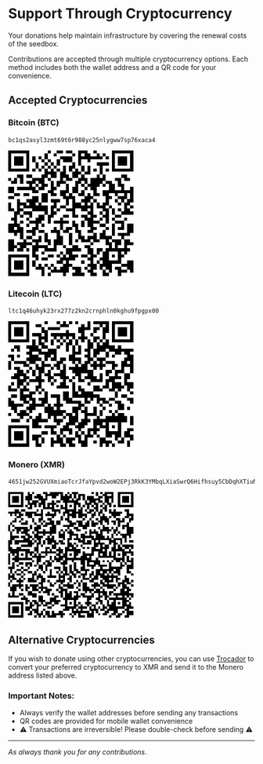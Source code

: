 # Support Through Cryptocurrency

Your donations help maintain infrastructure by covering the renewal costs of the seedbox.

Contributions are accepted through multiple cryptocurrency options. Each method includes both the wallet address and a QR code for your convenience.

## Accepted Cryptocurrencies

### Bitcoin (BTC)

```
bc1qs2asyl3zmt69t6r988yc25nlygww7sp76xaca4
```

![Bitcoin QR Code](https://github.com/GOG-Games-com/wallet-addresses/blob/main/images/bitcoin.png)

### Litecoin (LTC)

```
ltc1q46uhyk23rx277z2kn2crnphln0kghu9fpgpx00
```

![Litcoin QR Code](https://github.com/GOG-Games-com/wallet-addresses/blob/main/images/litecoin)

### Monero (XMR)

```
4651jw252GVUXmiaoTcrJfaYpvd2woW2EPj3RkK3YMbqLXiaSwrQ6Hifhsuy5CbDqhXTiuNdE7ozRG9qLEwSvwhUE55jviQ
```

![Monero QR Code](https://github.com/GOG-Games-com/wallet-addresses/blob/main/images/monero.png)

## Alternative Cryptocurrencies

If you wish to donate using other cryptocurrencies, you can use [Trocador](https://trocador.app) to convert your preferred cryptocurrency to XMR and send it to the Monero address listed above.

### Important Notes:

- Always verify the wallet addresses before sending any transactions
- QR codes are provided for mobile wallet convenience
- :warning: Transactions are irreversible! Please double-check before sending :warning:

---

_As always thank you for any contributions._

